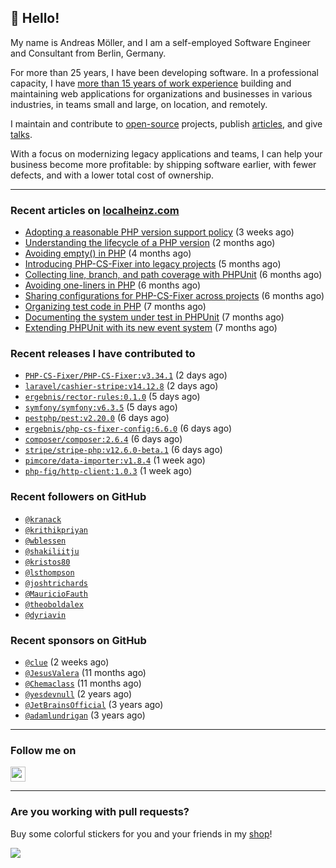 ## :wave: Hello!

My name is Andreas Möller, and I am a self-employed Software Engineer and Consultant from Berlin, Germany.

For more than 25 years, I have been developing software. In a professional capacity, I have [more than 15 years of work experience](https://localheinz.com/work-experience/) building and maintaining web applications for organizations and businesses in various industries, in teams small and large, on location, and remotely.

I maintain and contribute to [open-source](https://localheinz.com/open-source/) projects, publish [articles](https://localheinz.com/articles/), and give [talks](https://localheinz.com/talks).

With a focus on modernizing legacy applications and teams, I can help your business become more profitable: by shipping software earlier, with fewer defects, and with a lower total cost of ownership.

<hr>

### Recent articles on [localheinz.com](https://localheinz.com/articles/)

- [Adopting a reasonable PHP version support policy](https://localheinz.com/articles/2023/09/12/adopting-a-reasonable-php-version-support-policy/) (3 weeks ago)
- [Understanding the lifecycle of a PHP version](https://localheinz.com/articles/2023/07/16/understanding-the-lifecycle-of-a-php-version/) (2 months ago)
- [Avoiding empty() in PHP](https://localheinz.com/articles/2023/05/10/avoiding-empty-in-php/) (4 months ago)
- [Introducing PHP-CS-Fixer into legacy projects](https://localheinz.com/articles/2023/04/10/introducing-php-cs-fixer-into-legacy-projects/) (5 months ago)
- [Collecting line, branch, and path coverage with PHPUnit](https://localheinz.com/articles/2023/03/22/collecting-line-branch-and-path-coverage-with-phpunit/) (6 months ago)
- [Avoiding one-liners in PHP](https://localheinz.com/articles/2023/03/18/avoiding-one-liners-in-php/) (6 months ago)
- [Sharing configurations for PHP-CS-Fixer across projects](https://localheinz.com/articles/2023/03/10/sharing-configurations-for-php-cs-fixer-across-projects/) (6 months ago)
- [Organizing test code in PHP](https://localheinz.com/articles/2023/03/03/organizing-test-code-in-php/) (7 months ago)
- [Documenting the system under test in PHPUnit](https://localheinz.com/articles/2023/02/22/documenting-the-system-under-test-in-phpunit/) (7 months ago)
- [Extending PHPUnit with its new event system](https://localheinz.com/articles/2023/02/14/extending-phpunit-with-its-new-event-system/) (7 months ago)

### Recent releases I have contributed to

- [`PHP-CS-Fixer/PHP-CS-Fixer:v3.34.1`](https://github.com/PHP-CS-Fixer/PHP-CS-Fixer/releases/tag/v3.34.1) (2 days ago)
- [`laravel/cashier-stripe:v14.12.8`](https://github.com/laravel/cashier-stripe/releases/tag/v14.12.8) (2 days ago)
- [`ergebnis/rector-rules:0.1.0`](https://github.com/ergebnis/rector-rules/releases/tag/0.1.0) (5 days ago)
- [`symfony/symfony:v6.3.5`](https://github.com/symfony/symfony/releases/tag/v6.3.5) (5 days ago)
- [`pestphp/pest:v2.20.0`](https://github.com/pestphp/pest/releases/tag/v2.20.0) (6 days ago)
- [`ergebnis/php-cs-fixer-config:6.6.0`](https://github.com/ergebnis/php-cs-fixer-config/releases/tag/6.6.0) (6 days ago)
- [`composer/composer:2.6.4`](https://github.com/composer/composer/releases/tag/2.6.4) (6 days ago)
- [`stripe/stripe-php:v12.6.0-beta.1`](https://github.com/stripe/stripe-php/releases/tag/v12.6.0-beta.1) (6 days ago)
- [`pimcore/data-importer:v1.8.4`](https://github.com/pimcore/data-importer/releases/tag/v1.8.4) (1 week ago)
- [`php-fig/http-client:1.0.3`](https://github.com/php-fig/http-client/releases/tag/1.0.3) (1 week ago)

### Recent followers on GitHub

- [`@kranack`](https://github.com/kranack)
- [`@krithikpriyan`](https://github.com/krithikpriyan)
- [`@wblessen`](https://github.com/wblessen)
- [`@shakiliitju`](https://github.com/shakiliitju)
- [`@kristos80`](https://github.com/kristos80)
- [`@lsthompson`](https://github.com/lsthompson)
- [`@joshtrichards`](https://github.com/joshtrichards)
- [`@MauricioFauth`](https://github.com/MauricioFauth)
- [`@theoboldalex`](https://github.com/theoboldalex)
- [`@dyriavin`](https://github.com/dyriavin)

### Recent sponsors on GitHub

- [`@clue`](https://github.com/clue) (2 weeks ago)
- [`@JesusValera`](https://github.com/JesusValera) (11 months ago)
- [`@Chemaclass`](https://github.com/Chemaclass) (11 months ago)
- [`@yesdevnull`](https://github.com/yesdevnull) (2 years ago)
- [`@JetBrainsOfficial`](https://github.com/JetBrainsOfficial) (3 years ago)
- [`@adamlundrigan`](https://github.com/adamlundrigan) (3 years ago)

<hr>

### Follow me on

<p>
    <a target="_blank" href="https://twitter.com/intent/follow?screen_name=localheinz" title="Follow @localheinz on Twitter"><img src="https://cdn.jsdelivr.net/npm/simple-icons@3.9.0/icons/twitter.svg" width="24px" height="24px"></a>
</p>

<hr>

### Are you working with pull requests?

Buy some colorful stickers for you and your friends in my <a target="_blank" href="https://shop.localheinz.com" title="shop.localheinz.com">shop</a>!

[![](https://localheinz.com/permanent/img/localheinz/localheinz)](https://localheinz.com/permanent/url/localheinz/localheinz)
